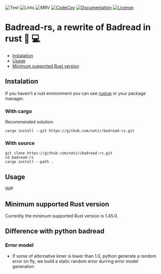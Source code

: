 ![Test](https://github.com/natir/badread-rs/workflows/Test/badge.svg)
![Lints](https://github.com/natir/badread-rs/workflows/Lints/badge.svg)
![MRV](https://github.com/natir/badread-rs/workflows/MRV/badge.svg)
[![CodeCov](https://codecov.io/gh/natir/badread-rs/branch/master/graph/badge.svg)](https://codecov.io/gh/natir/badread-rs)
[![Documentation](https://github.com/natir/badread-rs/workflows/Documentation/badge.svg)](https://natir.github.io/badread-rs/badread_rs)
[![License](https://img.shields.io/badge/license-MIT-green)](https://github.com/natir/badread-rs/blob/master/LICENSE)

# Badread-rs, a rewrite of Badread in rust 🧬 💻

- [Instalation](#instalation)
- [Usage](#usage)
- [Minimum supported Rust version](#minimum-supported-rust-version)

## Instalation

If you haven't a rust environment you can use [rustup](https://rustup.rs/) or your package manager.

### With cargo

Recommended solution.

```
cargo install --git https://github.com/natir/badread-rs.git
```

### With source

```
git clone https://github.com/natir/badread-rs.git
cd badread-rs
cargo install --path .
```

## Usage

WIP

## Minimum supported Rust version

Currently the minimum supported Rust version is 1.45.0.

## Difference with python badread

### Error model

- If some of alternative kmer is lower than 1.0, python generate a random error on fly, we build a static random error durring error model generation
